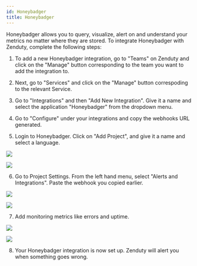 ```yaml
---
id: Honeybadger
title: Honeybadger
---
```

Honeybadger allows you to query, visualize, alert on and understand your metrics no matter where they are stored. To integrate Honeybadger with Zenduty, complete the following steps:

1. To add a new Honeybadger integration, go to "Teams" on Zenduty and click on the "Manage" button corresponding to the team you want to add the integration to.

2. Next, go to "Services" and click on the "Manage" button correspoding to the relevant Service.

3. Go to "Integrations" and then "Add New Integration". Give it a name and select the application "Honeybadger" from the dropdown menu.

4. Go to "Configure" under your integrations and copy the webhooks URL generated. 

5. Login to Honeybadger. Click on "Add Project", and give it a name and select a language.

![](/docs/img/Integrations/Honeybadger/add.png)

![](/docs/img/Integrations/Honeybadger/newproject.png)

6. Go to Project Settings. From the left hand menu, select "Alerts and Integrations". Paste the webhook you copied earlier. 

![](/docs/img/Integrations/Honeybadger/webhook1.png)

![](/docs/img/Integrations/Honeybadger/webhook2.png)

7. Add monitoring metrics like errors and uptime. 

![](/docs/img/Integrations/Honeybadger/errors.png)

![](/docs/img/Integrations/Honeybadger/uptime.png)

8. Your Honeybadger integration is now set up. Zenduty will alert you when something goes wrong.